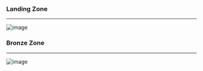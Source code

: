 ### Landing Zone
---
![image](https://github.com/user-attachments/assets/52764541-43c8-487d-acdb-6d50526d55d2)


### Bronze Zone
---
![image](https://github.com/user-attachments/assets/a387cb2b-f59c-4c88-bca5-887ba13c4fe7)

